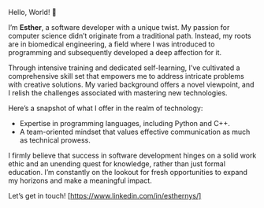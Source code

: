 Hello, World! 👋

I’m **Esther**, a software developer with a unique twist. 
My passion for computer science didn’t originate from a traditional path. 
Instead, my roots are in biomedical engineering, a field where I was introduced to programming and subsequently developed a deep affection for it.

Through intensive training and dedicated self-learning, I’ve cultivated a comprehensive skill set that empowers me to address intricate problems with creative solutions. 
My varied background offers a novel viewpoint, and I relish the challenges associated with mastering new technologies.

Here’s a snapshot of what I offer in the realm of technology:
- Expertise in programming languages, including Python and C++.
- A team-oriented mindset that values effective communication as much as technical prowess.

I firmly believe that success in software development hinges on a solid work ethic and an unending quest for knowledge, rather than just formal education.
I’m constantly on the lookout for fresh opportunities to expand my horizons and make a meaningful impact. 

Let’s get in touch! [https://www.linkedin.com/in/esthernys/]

